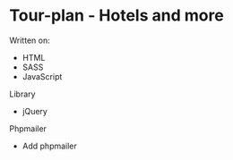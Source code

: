 # Tour-plan - Hotels and more

Written on: 
+ HTML
+ SASS
+ JavaScript

Library
+ jQuery

Phpmailer
+ Add phpmailer
